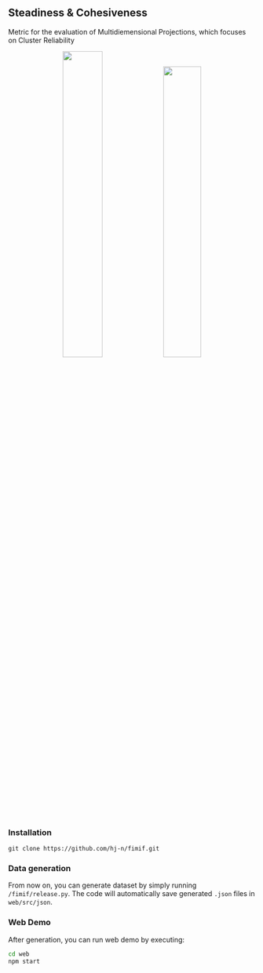 ## Steadiness & Cohesiveness

Metric for the evaluation of Multidiemensional Projections, which focuses on Cluster Reliability

<p align="center">
<img src="https://user-images.githubusercontent.com/38465539/94182412-ed416400-fedb-11ea-82af-b85ea3621916.png" width="40%">
<img src="https://user-images.githubusercontent.com/38465539/94182424-f16d8180-fedb-11ea-9487-0ea94df39a45.png" width="39%">
</p>

### Installation

```
git clone https://github.com/hj-n/fimif.git
```

### Data generation

From now on, you can generate dataset by simply running `/fimif/release.py`. The code will automatically save generated `.json` files in `web/src/json`.

### Web Demo

After generation, you can run web demo by executing:
```sh
cd web
npm start
```
